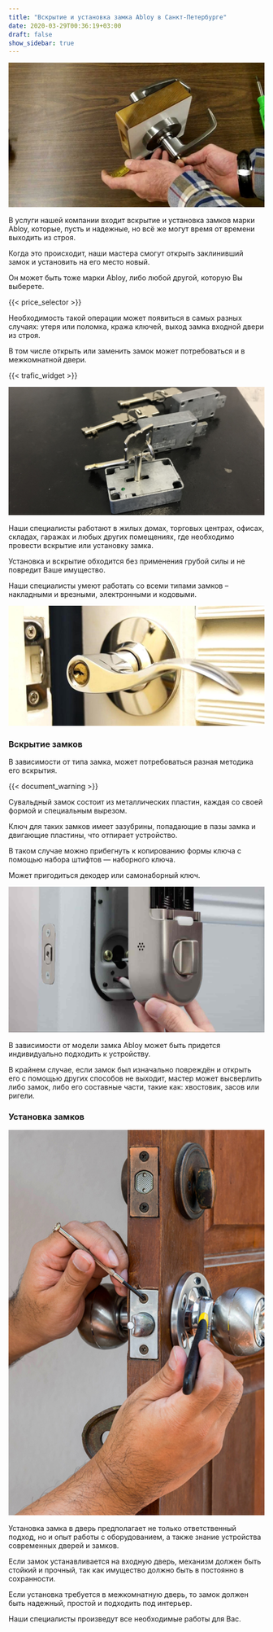 ```yaml
---
title: "Вскрытие и установка замка Abloy в Санкт-Петербурге"
date: 2020-03-29T00:36:19+03:00
draft: false
show_sidebar: true
---
```


![вскрытие и установка замков](door_open.jpg)

В услуги нашей компании входит вскрытие и установка замков марки Abloy, которые, пусть и надежные, но всё же могут время от времени выходить из строя.

Когда это происходит, наши мастера смогут открыть заклинивший замок и установить на его место новый.

Он может быть тоже марки Abloy, либо любой другой, которую Вы выберете.

{{< price_selector >}}

Необходимость такой операции может появиться в самых разных случаях: утеря или поломка, кража ключей, выход замка входной двери из строя. 

В том числе открыть или заменить замок может потребоваться и в межкомнатной двери.

{{< trafic_widget >}}

![вскрытие и установка замков](lock.jpg)

Наши специалисты работают в жилых домах, торговых центрах, офисах, складах, гаражах и любых других помещениях, где необходимо провести вскрытие или установку замка. 

Установка и вскрытие обходится без применения грубой силы и не повредит Ваше имущество.

Наши специалисты умеют работать со всеми типами замков – накладными и врезными, электронными и кодовыми.

![вскрытие и установка замков](doorlock.jpg)

### Вскрытие замков

В зависимости от типа замка, может потребоваться разная методика его вскрытия.

{{< document_warning >}}

Сувальдный замок состоит из металлических пластин, каждая со своей формой и специальным вырезом. 

Ключ для таких замков имеет зазубрины, попадающие в пазы замка и двигающие пластины, что отпирает устройство. 

В таком случае можно прибегнуть к копированию формы ключа с помощью набора штифтов — наборного ключа. 

Может пригодиться декодер или самонаборный ключ.

![вскрытие и установка замков](instlock.jpg)

В зависимости от модели замка Abloy может быть придется индивидуально подходить к устройству. 

В крайнем случае, если замок был изначально повреждён и открыть его с помощью других способов не выходит, мастер может высверлить либо замок, либо его составные части, такие как: хвостовик, засов или ригели.

### Установка замков

![вскрытие и установка замков](inst.jpg)

Установка замка в дверь предполагает не только ответственный подход, но и опыт работы с оборудованием, а также знание устройства современных дверей и замков. 

Если замок устанавливается на входную дверь, механизм должен быть стойкий и прочный, так как имущество должно быть в постоянно в сохранности. 

Если установка требуется в межкомнатную дверь, то замок должен быть надежный, простой и подходить под интерьер. 

Наши специалисты произведут все необходимые работы для Вас.
